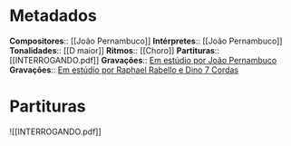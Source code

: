# Metadados

**Compositores**:: [[João Pernambuco]]
**Intérpretes**:: [[João Pernambuco]]
**Tonalidades**:: [[D maior]]
**Ritmos**:: [[Choro]]
**Partituras**:: [[INTERROGANDO.pdf]]
**Gravações**:: [Em estúdio por João Pernambuco](https://www.youtube.com/watch?v=wZYn8TwtD8U&ab_channel=RodrigoCastrodeMendon%C3%A7a)
**Gravações**:: [Em estúdio por Raphael Rabello e Dino 7 Cordas](https://www.youtube.com/watch?v=jhOgpL6tlcg&ab_channel=RaphaelRabello-Topic)

# Partituras

![[INTERROGANDO.pdf]]